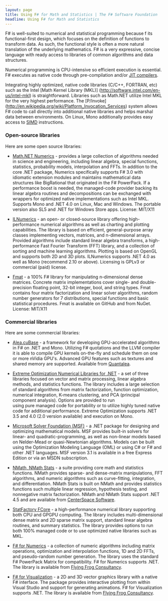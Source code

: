 ```yaml
---
layout: page
title: Using F# for Math and Statistics | The F# Software Foundation
headline: Using F# for Math and Statistics
---
```


F# is well-suited to numerical and statistical programming because
f its functional-first design, which focuses on the definition
of functions to transform data. As such, the functional style is often a more
natural translation of the underlying mathematics. F# is a very expressive, 
concise language with ready access to libraries of common
algorithms and data structures. 

Numerical programming is CPU-intensive so efficient execution is essential.
F# executes as native code through pre-compilation and/or
[JIT compilers](http://en.wikipedia.org/wiki/Just-in-time_compilation).  

Integrating highly optimized,  native code libraries (C/C++, FORTRAN, etc) such as the Intel [Math Kernel Library (MKL)]
(http://software.intel.com/en-us/intel-mkl) is straightforward. Libraries such as Math.NET
utilize Intel MKL for the very highest performance. The [P/Invoke]
(http://en.wikipedia.org/wiki/Platform_Invocation_Services) system allows F# code
to call directly into additional native libraries and helps marshal data between environments.
On Linux, Mono additionally  provides easy access to [SIMD](http://www.counity.at/blog/2011/hardware-acceleration-in-net-part-1-1-mono-simd-introduction/)
instructions.


### Open-source libraries

Here are some open source libraries:

 * [Math.NET Numerics](https://github.com/mathnet/mathnet-numerics) - provides 
   a large collection of algorithms needed in science and engineering, including linear algebra, 
   special functions, statistics, probability models, interpolation and FFTs. In addition to the 
   core .NET package, Numerics specifically supports F# 3.0 with idiomatic extension modules and 
   maintains mathematical data structures like BigRational that originated in the F# PowerPack. 
   If a performance boost is needed, the managed-code provider backing its linear algebra routines 
   and decompositions can be exchanged with wrappers for optimized native implementations such as 
   Intel MKL. Supports Mono and .NET 4.0 on Linux, Mac and Windows. The portable version also SL5 
   and .NET for Windows Store apps. License: MIT/X11
   
 * [ILNumerics](http://ilnumerics.net/) - an open- or closed-source library offering high-
   performance numerical algorithms as well as charting and plotting capabilities. The library
   is based on efficient, general-purpose array classes implementing vectors, matrices, and
   n-dimensional arrays. Provided algorithms include standard linear algebra transforms,
   a high-performance Fast Fourier Transform (FFT) library, and a collection of sorting 
   and machine learning algorithms. Plotting is based on OpenGL and supports both 2D and 3D
   plots. ILNumerics supports .NET 4.0 as well as Mono (recommend 2.10 or above). Licensing 
   is GPLv3 or commercial (paid) license.

 * [Fmat](https://github.com/Statfactory/Fmat) - a 100% F# library for manipulating
   n-dimensional dense matrices. Concrete matrix implementations cover single- and double-precision
   floating point, 32-bit integer, bool, and string types. Fmat contains four matrix factorization 
   and linear solver algorithms, random number generators for 7 distributions, special functions and 
   basic statistical procedures. Fmat is available on GitHub and from NuGet. License: MIT/X11
   

### Commercial libraries

Here are some commercial libraries:

 * [Alea.cuBase](http://www.quantalea.net/products/overview/) - a framework for 
   developing GPU-accelerated algorithms in F# on .NET and Mono. Utilizing F# quotations and the 
   LLVM compiler it is able to compile GPU kernels on-the-fly and schedule them on one or 
   more nVidia GPU's. Advanced GPU features such as textures and shared memory are
   supported. Available from [Quantalea](http://www.quantalea.net/).

 * [Extreme Optimization Numerical Libraries for .NET](http://www.extremeoptimization.com/) - 
   a set of three libraries focused on vector and matrix processing, 
   linear algebra methods, and statistics functions. The library includes a large selection of 
   standard algorithms from matrix factorization, function optimization, numerical integration, 
   K-means clustering, and PCA (principal component analysis). Options are provided to run  
   using pure managed code for portability or to utilize highly tuned native code for 
   additional performance. Extreme Optimization supports .NET 3.5 and 4.0 (2.0 version 
   available) and execution on Mono.

 * [Microsoft Solver Foundation (MSF)](http://msdn.microsoft.com/en-us/devlabs/hh145003.aspx) -
   a .NET package for designing and optimizing mathematical models. MSF provides built-in
   solvers for linear- and quadratic-programming, as well as non-linear models based on Nelder-Mead
   or quasi-Newtonian algorithms. Models can be built using the Optimization Modeling Language
   (OML) or using C# or F# and other .NET languages. MSF version 3.1 is available in a free
   Express Edition or via an MSDN subscription.
   
 * [NMath, NMath Stats](http://www.centerspace.net/products/c-sharp-vb-net-math-library-products/) -
   a suite providing core math and statistics functions. NMath provides sparse- and 
   dense-matrix manipulations, FFT algorithms, and numeric algorithms such as curve-fitting, 
   integration, and differentiation. NMath Stats is built on NMath and provides statistics 
   functions such multiple linear regression, hypothesis testing, and nonnegative matrix 
   factorization. NMath and NMath Stats support .NET 4.5 and are available from 
   [CenterSpace Software](http://www.centerspace.net/).
   
 * [StatFactory FCore](http://www.statfactory.co.uk/) - a high-performance numerical
   library supporting both CPU and GPGPU computing. The library includes multi-dimensional
   dense matrix and 2D sparse matrix support, standard linear algebra routines, and summary
   statistics. The library provides options to run both 100% managed code or to use optimized 
   native libraries such as MKL.

 * [F# for Numerics](http://www.ffconsultancy.com/products/fsharp_for_numerics/) - 
   a collection of numeric algorithms including matrix operations, optimization and 
   interpolation functions, 1D and 2D FFTs, and pseudo-random number generation. The library uses 
   the standard F# PowerPack Matrix for compatibility. F# for Numerics supports .NET. 
   The library is available from [Flying Frog Consultancy](http://www.ffconsultancy.com/).

 * [F# for Visualization](http://www.ffconsultancy.com/products/fsharp_for_visualization/index.html) -
   a 2D and 3D vector graphics library with a native F# interface.  The
   package provides interactive plotting from within Visual Studio and support for generating
   animations. F# for Visualization supports .NET. The library is
   available from [Flying Frog Consultancy](http://www.ffconsultancy.com/).


[clrlink]: http://msdn.microsoft.com/en-us/library/ddk909ch(v=vs.71).aspx
